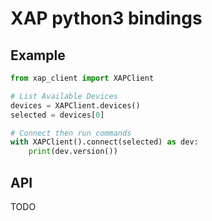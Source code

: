 # XAP python3 bindings

## Example
```python
from xap_client import XAPClient

# List Available Devices
devices = XAPClient.devices()
selected = devices[0]

# Connect then run commands
with XAPClient().connect(selected) as dev:
    print(dev.version())
```

## API

TODO
